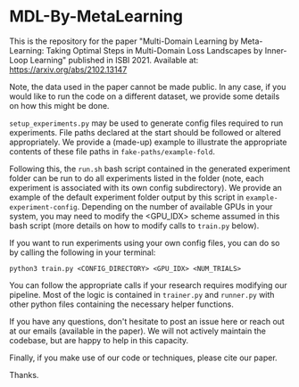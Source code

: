 # MDL-By-MetaLearning
This is the repository for the paper "Multi-Domain Learning by Meta-Learning: Taking Optimal Steps in Multi-Domain Loss Landscapes by Inner-Loop Learning"
published in ISBI 2021. Available at: https://arxiv.org/abs/2102.13147

Note, the data used in the paper cannot be made public.
In any case, if you would like to run the code on a different dataset,
we provide some details on how this might be done.

`setup_experiments.py` may be used to generate config files
required to run experiments. File paths declared at the
start should be followed or altered appropriately.
We provide a (made-up) example to illustrate 
the appropriate contents of these file paths in `fake-paths/example-fold`.

Following this, the `run.sh` bash script contained in the 
generated experiment folder can be run to do all
experiments listed in the folder (note, each experiment 
is associated with its own config subdirectory).
We provide an example of the default experiment folder output
by this script in `example-experiment-config`.
Depending on the number of available GPUs in your system,
you may need to modify the <GPU_IDX>
scheme assumed in this bash script
(more details on how to modify calls to `train.py` below).

If you want to run experiments using your 
own config files, you can do so by 
calling the following in your terminal:

`python3 train.py <CONFIG_DIRECTORY> <GPU_IDX> <NUM_TRIALS>`

You can follow the appropriate calls if your 
research requires modifying our pipeline.
Most of the logic is contained in 
`trainer.py` and `runner.py` with other 
python files containing the necessary 
helper functions.

If you have any questions, don't hesitate to 
post an issue here or reach out at our emails
(available in the paper). We will 
not actively maintain the codebase,
but are happy to help in this capacity.

Finally, if you make use of our code
or techniques, please cite our paper.

Thanks.



